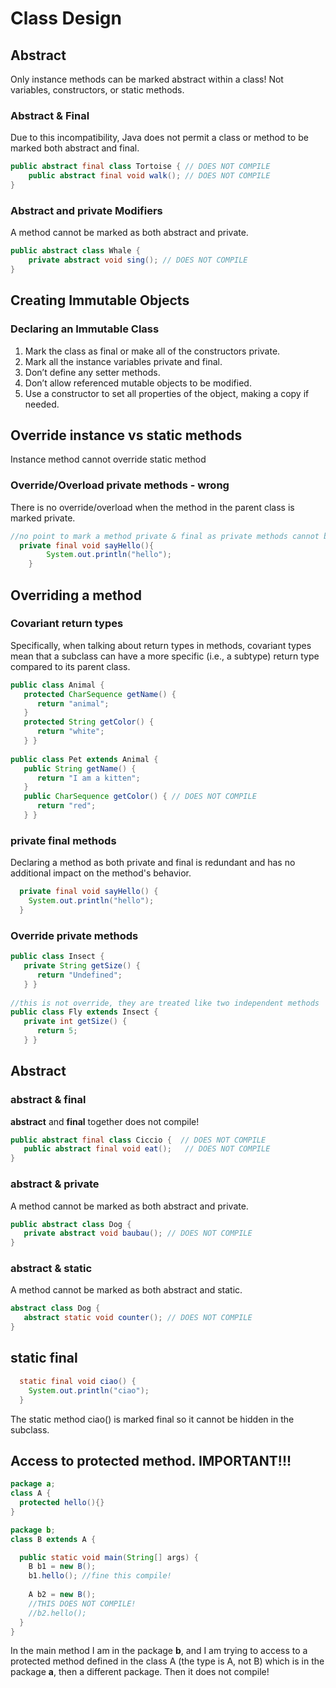 # Class Design
## Abstract
Only instance methods can be marked abstract within a class!
Not variables, constructors, or static methods.
### Abstract & Final
Due to this incompatibility, Java does not permit a class or method to be marked both abstract and final.
```java
public abstract final class Tortoise { // DOES NOT COMPILE 
    public abstract final void walk(); // DOES NOT COMPILE
}

```
### Abstract and private Modifiers
A method cannot be marked as both abstract and private.
```java
public abstract class Whale {
    private abstract void sing(); // DOES NOT COMPILE
}
```
## Creating Immutable Objects
### Declaring an Immutable Class
1. Mark the class as final or make all of the constructors private.
2. Mark all the instance variables private and final.
3. Don’t define any setter methods.
4. Don’t allow referenced mutable objects to be modified.
5. Use a constructor to set all properties of the object, making a copy if needed.

## Override instance vs static methods
Instance method cannot override static method 

### Override/Overload private methods - wrong
There is no override/overload when the method in the parent class is marked private.

```java
//no point to mark a method private & final as private methods cannot be overridden
  private final void sayHello(){
        System.out.println("hello");
    }
```

## Overriding a method
### Covariant return types

Specifically, when talking about
return types in methods, covariant types mean that a subclass can have a more specific (i.e., a
subtype) return type compared to its parent class.

```java
public class Animal {
   protected CharSequence getName() {
      return "animal";
   }
   protected String getColor() {
      return "white";
   } }
 
public class Pet extends Animal {
   public String getName() {
      return "I am a kitten";
   }
   public CharSequence getColor() { // DOES NOT COMPILE
      return "red";
   } }
```

### private final methods
Declaring a method as both private and final is redundant and has no additional impact on the method's behavior.
```java
  private final void sayHello() {
    System.out.println("hello");
  }
```
### Override private methods
```java
public class Insect {
   private String getSize() {
      return "Undefined";
   } }
 
//this is not override, they are treated like two independent methods
public class Fly extends Insect {
   private int getSize() {
      return 5;
   } }
```
## Abstract
### abstract & final
**abstract** and **final** together does not compile!
```java
public abstract final class Ciccio {  // DOES NOT COMPILE
   public abstract final void eat();   // DOES NOT COMPILE
}
```
### abstract & private
A method cannot be marked as both abstract and private. 
```java
public abstract class Dog {
   private abstract void baubau(); // DOES NOT COMPILE
}
```
### abstract & static
A method cannot be marked as both abstract and static.
```java
abstract class Dog {
   abstract static void counter(); // DOES NOT COMPILE
}
```
## static final
```java
  static final void ciao() {
    System.out.println("ciao");
  }

```
The static method ciao() is marked final so it cannot be hidden in the subclass.


## Access to protected method. IMPORTANT!!!
```java
package a;
class A {
  protected hello(){}
}
```

```java
package b;
class B extends A {

  public static void main(String[] args) {
    B b1 = new B();
    b1.hello(); //fine this compile!
    
    A b2 = new B();
    //THIS DOES NOT COMPILE!
    //b2.hello();  
  }
}
```
In the main method I am in the package **b**, and I am trying to access to a protected method defined in the class A (the type is A, not B)
which is in the package **a**, then a different package.
Then it does not compile!